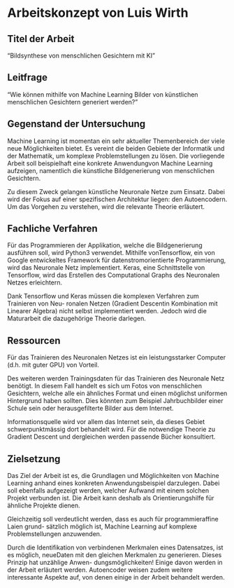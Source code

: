 # Arbeitskonzept von Luis Wirth

## Titel der Arbeit

“Bildsynthese von menschlichen Gesichtern mit KI”

## Leitfrage

“Wie können mithilfe von Machine Learning Bilder von künstlichen menschlichen
Gesichtern generiert werden?”

## Gegenstand der Untersuchung

Machine Learning ist momentan ein sehr aktueller Themenbereich der viele neue
Möglichkeiten bietet. Es vereint die beiden Gebiete der Informatik und der Mathematik, um
komplexe Problemstellungen zu lösen. Die vorliegende Arbeit soll beispielhaft eine konkrete
Anwendungvon Machine Learning aufzeigen, namentlich die künstliche Bildgenerierung von
menschlichen Gesichtern.

Zu diesem Zweck gelangen künstliche Neuronale Netze zum Einsatz. Dabei wird
der Fokus auf einer spezifischen Architektur liegen: den Autoencodern. Um das Vorgehen
zu verstehen, wird die relevante Theorie erläutert.

## Fachliche Verfahren

Für das Programmieren der Applikation, welche die Bildgenerierung ausführen soll, wird
Python3 verwendet. Mithilfe vonTensorflow, ein von Google entwickeltes Framework für
datenstromorientierte Programmierung, wird das Neuronale Netz implementiert. Keras, eine
Schnittstelle von Tensorflow, wird das Erstellen des Computational Graphs des Neuronalen
Netzes erleichtern.

Dank Tensorflow und Keras müssen die komplexen Verfahren zum Trainieren von Neu-
ronalen Netzen (Gradient Descentin Kombination mit Linearer Algebra) nicht selbst
implementiert werden. Jedoch wird die Maturarbeit die dazugehörige Theorie darlegen.

## Ressourcen

Für das Trainieren des Neuronalen Netzes ist ein leistungsstarker Computer (d.h. mit guter
GPU) von Vorteil.

Des weiteren werden Trainingsdaten für das Trainieren des Neuronale Netz benötigt.
In diesem Fall handelt es sich um Fotos von menschlichen Gesichtern, welche alle ein ähnliches
Format und einen möglichst uniformen Hintergrund haben sollten. Dies könnten zum Beispiel
Jahrbuchbilder einer Schule sein oder herausgefilterte Bilder aus dem Internet.

Informationsquelle wird vor allem das Internet sein, da dieses Gebiet schwerpunktmässig
dort behandelt wird. Für die notwendige Theorie zu Gradient Descent und dergleichen werden
passende Bücher konsultiert.


## Zielsetzung

Das Ziel der Arbeit ist es, die Grundlagen und Möglichkeiten von Machine Learning anhand
eines konkreten Anwendungsbeispiel darzulegen. Dabei soll ebenfalls aufgezeigt werden,
welcher Aufwand mit einem solchen Projekt verbunden ist. Die Arbeit kann deshalb als
Orientierungshilfe für ähnliche Projekte dienen.

Gleichzeitig soll verdeutlicht werden, dass es auch für programmieraffine Laien grund-
sätzlich möglich ist, Machine Learning auf komplexe Problemstellungen anzuwenden.

Durch die Identifikation von verbindenen Merkmalen eines Datensatzes, ist es möglich,
neueDaten mit den gleichen Merkmalen zu generieren. Dieses Prinzip hat unzählige Anwen-
dungsmöglichkeiten! Einige davon werden in der Arbeit erläutert werden. Autoencoder weisen
zudem weitere interessante Aspekte auf, von denen einige in der Arbeit behandelt werden.
